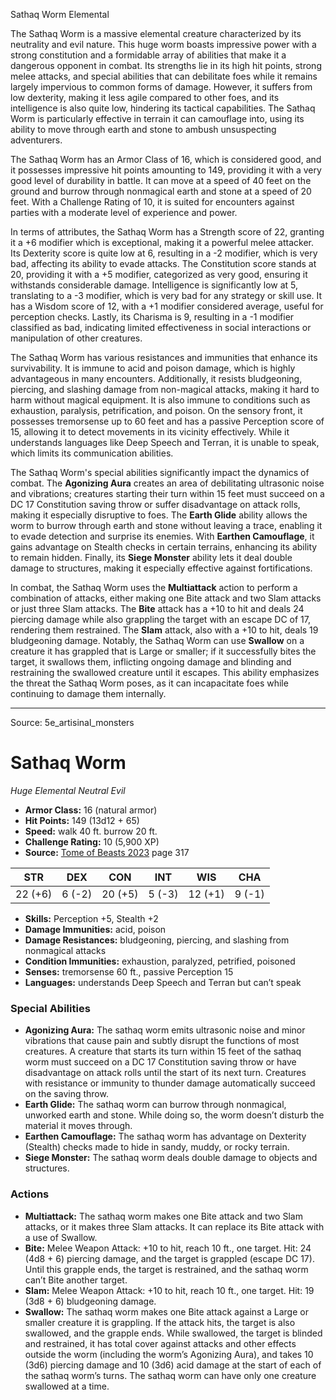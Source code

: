 <MonsterName/>Sathaq Worm</MonsterName>
<CreatureType/>Elemental</CreatureType>

<summary>The Sathaq Worm is a massive elemental creature characterized by its neutrality and evil nature. This huge worm boasts impressive power with a strong constitution and a formidable array of abilities that make it a dangerous opponent in combat. Its strengths lie in its high hit points, strong melee attacks, and special abilities that can debilitate foes while it remains largely impervious to common forms of damage. However, it suffers from low dexterity, making it less agile compared to other foes, and its intelligence is also quite low, hindering its tactical capabilities. The Sathaq Worm is particularly effective in terrain it can camouflage into, using its ability to move through earth and stone to ambush unsuspecting adventurers. </summary>

<detail>

The Sathaq Worm has an Armor Class of 16, which is considered good, and it possesses impressive hit points amounting to 149, providing it with a very good level of durability in battle. It can move at a speed of 40 feet on the ground and burrow through nonmagical earth and stone at a speed of 20 feet. With a Challenge Rating of 10, it is suited for encounters against parties with a moderate level of experience and power.

In terms of attributes, the Sathaq Worm has a Strength score of 22, granting it a +6 modifier which is exceptional, making it a powerful melee attacker. Its Dexterity score is quite low at 6, resulting in a -2 modifier, which is very bad, affecting its ability to evade attacks. The Constitution score stands at 20, providing it with a +5 modifier, categorized as very good, ensuring it withstands considerable damage. Intelligence is significantly low at 5, translating to a -3 modifier, which is very bad for any strategy or skill use. It has a Wisdom score of 12, with a +1 modifier considered average, useful for perception checks. Lastly, its Charisma is 9, resulting in a -1 modifier classified as bad, indicating limited effectiveness in social interactions or manipulation of other creatures.

The Sathaq Worm has various resistances and immunities that enhance its survivability. It is immune to acid and poison damage, which is highly advantageous in many encounters. Additionally, it resists bludgeoning, piercing, and slashing damage from non-magical attacks, making it hard to harm without magical equipment. It is also immune to conditions such as exhaustion, paralysis, petrification, and poison. On the sensory front, it possesses tremorsense up to 60 feet and has a passive Perception score of 15, allowing it to detect movements in its vicinity effectively. While it understands languages like Deep Speech and Terran, it is unable to speak, which limits its communication abilities.

The Sathaq Worm's special abilities significantly impact the dynamics of combat. The **Agonizing Aura** creates an area of debilitating ultrasonic noise and vibrations; creatures starting their turn within 15 feet must succeed on a DC 17 Constitution saving throw or suffer disadvantage on attack rolls, making it especially disruptive to foes. The **Earth Glide** ability allows the worm to burrow through earth and stone without leaving a trace, enabling it to evade detection and surprise its enemies. With **Earthen Camouflage**, it gains advantage on Stealth checks in certain terrains, enhancing its ability to remain hidden. Finally, its **Siege Monster** ability lets it deal double damage to structures, making it especially effective against fortifications.

In combat, the Sathaq Worm uses the **Multiattack** action to perform a combination of attacks, either making one Bite attack and two Slam attacks or just three Slam attacks. The **Bite** attack has a +10 to hit and deals 24 piercing damage while also grappling the target with an escape DC of 17, rendering them restrained. The **Slam** attack, also with a +10 to hit, deals 19 bludgeoning damage. Notably, the Sathaq Worm can use **Swallow** on a creature it has grappled that is Large or smaller; if it successfully bites the target, it swallows them, inflicting ongoing damage and blinding and restraining the swallowed creature until it escapes. This ability emphasizes the threat the Sathaq Worm poses, as it can incapacitate foes while continuing to damage them internally.</detail>



---

Source: 5e_artisinal_monsters

# Sathaq Worm

*Huge* *Elemental* *Neutral Evil*

- **Armor Class:** 16 (natural armor)
- **Hit Points:** 149 (13d12 + 65)
- **Speed:** walk 40 ft. burrow 20 ft.
- **Challenge Rating:** 10 (5,900 XP)
- **Source:** [Tome of Beasts 2023](https://koboldpress.com/kpstore/product/tome-of-beasts-1-2023-edition/) page 317

| STR | DEX | CON | INT | WIS | CHA |
| --- | --- | --- | --- | --- | --- |
| 22 (+6) | 6 (-2) | 20 (+5) | 5 (-3) | 12 (+1) | 9 (-1) |

- **Skills:** Perception +5, Stealth +2
- **Damage Immunities:** acid, poison
- **Damage Resistances:** bludgeoning, piercing, and slashing from nonmagical attacks
- **Condition Immunities:** exhaustion, paralyzed, petrified, poisoned
- **Senses:** tremorsense 60 ft., passive Perception 15
- **Languages:** understands Deep Speech and Terran but can’t speak

### Special Abilities

- **Agonizing Aura:** The sathaq worm emits ultrasonic noise and minor vibrations that cause pain and subtly disrupt the functions of most creatures. A creature that starts its turn within 15 feet of the sathaq worm must succeed on a DC 17 Constitution saving throw or have disadvantage on attack rolls until the start of its next turn. Creatures with resistance or immunity to thunder damage automatically succeed on the saving throw.
- **Earth Glide:** The sathaq worm can burrow through nonmagical, unworked earth and stone. While doing so, the worm doesn’t disturb the material it moves through.
- **Earthen Camouflage:** The sathaq worm has advantage on Dexterity (Stealth) checks made to hide in sandy, muddy, or rocky terrain.
- **Siege Monster:** The sathaq worm deals double damage to objects and structures.

### Actions

- **Multiattack:** The sathaq worm makes one Bite attack and two Slam attacks, or it makes three Slam attacks. It can replace its Bite attack with a use of Swallow.
- **Bite:** Melee Weapon Attack: +10 to hit, reach 10 ft., one target. Hit: 24 (4d8 + 6) piercing damage, and the target is grappled (escape DC 17). Until this grapple ends, the target is restrained, and the sathaq worm can’t Bite another target.
- **Slam:** Melee Weapon Attack: +10 to hit, reach 10 ft., one target. Hit: 19 (3d8 + 6) bludgeoning damage.
- **Swallow:** The sathaq worm makes one Bite attack against a Large or smaller creature it is grappling. If the attack hits, the target is also swallowed, and the grapple ends. While swallowed, the target is blinded and restrained, it has total cover against attacks and other effects outside the worm (including the worm’s Agonizing Aura), and takes 10 (3d6) piercing damage and 10 (3d6) acid damage at the start of each of the sathaq worm’s turns. The sathaq worm can have only one creature swallowed at a time.



